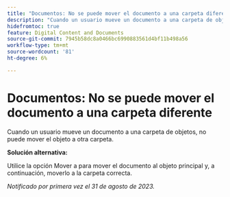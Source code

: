 ```yaml
---
title: "Documentos: No se puede mover el documento a una carpeta diferente"
description: "Cuando un usuario mueve un documento a una carpeta de objetos, no puede mover el objeto a otra carpeta."
hidefromtoc: true
feature: Digital Content and Documents
source-git-commit: 7945b58dc8a0466bc6990883561d4bf11b498a56
workflow-type: tm+mt
source-wordcount: '81'
ht-degree: 6%

---
```



# Documentos: No se puede mover el documento a una carpeta diferente

Cuando un usuario mueve un documento a una carpeta de objetos, no puede mover el objeto a otra carpeta.

**Solución alternativa:**

Utilice la opción Mover a para mover el documento al objeto principal y, a continuación, moverlo a la carpeta correcta.

_Notificado por primera vez el 31 de agosto de 2023._
